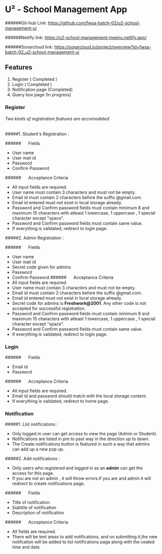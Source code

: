 # U&sup2; - School Management App

######Git-hub Link: https://github.com/fwsa-batch-02/u2-school-management-ui

######Netlify link: https://u2-school-management-meenu.netlify.app/

######Sonarcloud link: https://sonarcloud.io/project/overview?id=fwsa-batch-02_u2-school-management-ui
## Features

1. Register ( Completed )
2. Login    ( Completed )
3. Notification page    (Completed)
4. Query box page    (In progress)

### Register

###### Two kinds of registration features are accomodated

#####1. Student's Registration :
  
######&nbsp;&nbsp;&nbsp;&nbsp;&nbsp;&nbsp;Fields

* User name
* User mail id
* Password
* Confirm Password
  
######&nbsp;&nbsp;&nbsp;&nbsp;&nbsp;&nbsp;Acceptance Criteria
* All input fields are required.
* User name must contain 3 characters and must not be empty.
* Email id must contain 2 characters before the suffix @gmail.com.
* Email id entered must not exist in local storage already.
* Password and Confirm password fields must contain minimum 8 and maximum 15 characters with atleast 1 lowercase, 1 uppercase , 1 special character except "space".
* Password and Confirm password fields must contain same value.
* If everything is validated, redirect to login page.
  
#####2. Admin Registration :

######&nbsp;&nbsp;&nbsp;&nbsp;&nbsp;&nbsp;Fields

* User name
* User mail id
* Secret code given for admins
* Password
* Confirm Password
######&nbsp;&nbsp;&nbsp;&nbsp;&nbsp;&nbsp;Acceptance Criteria
* All input fields are required.
* User name must contain 3 characters and must not be empty.
* Email id must contain 2 characters before the suffix @gmail.com.
* Email id entered must not exist in local storage already.
* Secret code for admins is <strong>Freshwork@2001</strong>. Any other code is not accepted for successful registration.
* Password and Confirm password fields must contain minimum 8 and maximum 15 characters with atleast 1 lowercase, 1 uppercase , 1 special character except "space".
* Password and Confirm password fields must contain same value.
* If everything is validated, redirect to login page.
### Login

######&nbsp;&nbsp;&nbsp;&nbsp;&nbsp;&nbsp;Fields

* Email id
* Password

######&nbsp;&nbsp;&nbsp;&nbsp;&nbsp;&nbsp;Acceptance Criteria 
* All input fields are required.
* Email id and password should match with the local storage content.
* If everything is validated, redirect to home page.
  


### Notification 

#####1. List notifications :


* Only logged in user can get access to view the page (Admin or Student).
* Notifications are listed in pre to past way in the direction up to down.
* The Create notifications button is featured in such a way that admins can add up a new pop up.
  
#####2. Add notifications :
* Only users who registered and logged in as an <strong>admin</strong> can get the access for this page.
* If you are not an admin , it will throw errors.If you are and admin it will redirect to create notifications page.

######&nbsp;&nbsp;&nbsp;&nbsp;&nbsp;&nbsp;Fields

* Title of notification
* Subtitle of notification
* Description of notification

######&nbsp;&nbsp;&nbsp;&nbsp;&nbsp;&nbsp;Acceptance Criteria 

* All fields are required.
* There will be text areas to add notifications, and on submitting it,the new notifcation will be added to list notifications page along with the ceated time and date. 
